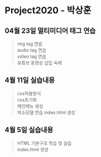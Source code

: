 # Project2020 - 박상훈
## 04월 23일 멀티미디어 태그 연습 
>img tag 연습 <br>
audio tag 연습<br>
video tag 연습<br>
유튜브 동영상 삽입 숙제
## 4월 11일 실습내용
>css적용방식<br>
css초기화<br> 
메인메뉴 생성 <br>
박소모델 연습
 index.html 생성
## 4월 5일 실습내용
>HTML 기본구조 학습 및 실습 <br>
 index.html 생성
